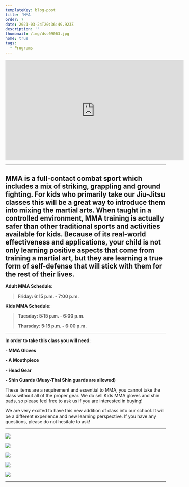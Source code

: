 ```yaml
---
templateKey: blog-post
title: 'MMA '
order: 7
date: 2021-03-24T20:36:49.923Z
description: ''
thumbnail: /img/dsc09063.jpg
home: true
tags:
  - Programs
---
```

<iframe width="560" height="315" src="https://www.youtube.com/embed/_3Bpw95M8IY?start=12" title="YouTube video player" frameborder="0" allow="accelerometer; autoplay; clipboard-write; encrypted-media; gyroscope; picture-in-picture" allowfullscreen></iframe>

- - -

## MMA is a full-contact combat sport which includes a mix of striking, grappling and ground fighting. For kids who primarily take our Jiu-Jitsu classes this will be a great way to introduce them into mixing the martial arts. When taught in a controlled environment, MMA training is actually safer than other traditional sports and activities available for kids. Because of its real-world effectiveness and applications, your child is not only learning positive aspects that come from training a martial art, but they are learning a true form of self-defense that will stick with them for the rest of their lives.

**Adult MMA Schedule:**

> **Friday: 6:15 p.m. - 7:00 p.m.**

**Kids MMA Schedule:**

> **Tuesday: 5:15 p.m. - 6:00 p.m.**
>
> **Thursday: 5:15 p.m. - 6:00 p.m.**

- - -

**In order to take this class you will need:**

**\- MMA Gloves**

**\- A Mouthpiece**

**\- Head Gear**

**\- Shin Guards (Muay-Thai Shin guards are allowed)**

These items are a requirement and essential to MMA, you cannot take the class without all of the proper gear. We do sell Kids MMA gloves and shin pads, so please feel free to ask us if you are interested in buying!

We are very excited to have this new addition of class into our school. It will be a different experience and new learning perspective. If you have any questions, please do not hesitate to ask!

- - -

![](/img/dsc08917.jpg)

![](/img/dsc08912.jpg)

![](/img/dsc08894.jpg)

![](/img/dsc08983.jpg)

![](/img/dsc09039.jpg)

- - -
